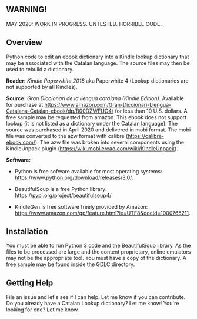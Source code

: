 ## WARNING!

MAY 2020: WORK IN PROGRESS. UNTESTED. HORRIBLE CODE. 

## Overview

Python code to edit an ebook dictionary into a Kindle lookup dictionary that may be associated with the Catalan language. The source files may then be used to rebuild a dictionary. 

**Reader:** _Kindle Paperwhite 2018_ aka Paperwhite 4 (Lookup dictionaries are not supported by all Kindles).

**Source:** _Gran Diccionari de la llengua catalana (Kindle Edition)_. Available for purchase at https://www.amazon.com/Gran-Diccionari-Llengua-Catalana-Catalan-ebook/dp/B00DZWFUG4/ for less than 10 U.S. dollars. A free sample may be requested from amazon. This ebook does not support lookup (it is not listed as a dictionary under the Catalan language). The source was purchased in April 2020 and delivered in mobi format. The mobi file was converted to the azw format with calibre (https://calibre-ebook.com/). The azw file was broken into several components using the KindleUnpack plugin (https://wiki.mobileread.com/wiki/KindleUnpack).  

**Software:**  

* Python is free sofware available for most operating systems: https://www.python.org/download/releases/3.0/. 

* BeautifulSoup is a free Python library: https://pypi.org/project/beautifulsoup4/

* KindleGen is free software freely provided by Amazon: https://www.amazon.com/gp/feature.html?ie=UTF8&docId=1000765211. 

## Installation

You must be able to run Python 3 code and the BeautifulSoup library. As the files to be processed are large and the content proprietary, online emulators may not be the appropriate tool. You must have a copy of the dictionary. A free sample may be found inside the GDLC directory. 

## Getting Help

File an issue and let's see if I can help. Let me know if you can contribute. Do you already have a Catalan Lookup dictionary? Let me know! You're looking for one? Let me know. 